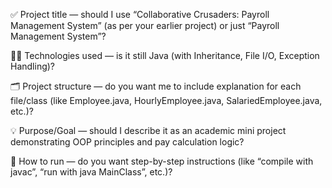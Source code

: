 ✅ Project title — should I use “Collaborative Crusaders: Payroll Management System” (as per your earlier project) or just “Payroll Management System”?

🧑‍💻 Technologies used — is it still Java (with Inheritance, File I/O, Exception Handling)?

🗂️ Project structure — do you want me to include explanation for each file/class (like Employee.java, HourlyEmployee.java, SalariedEmployee.java, etc.)?

💡 Purpose/Goal — should I describe it as an academic mini project demonstrating OOP principles and pay calculation logic?

🚀 How to run — do you want step-by-step instructions (like “compile with javac”, “run with java MainClass”, etc.)?
